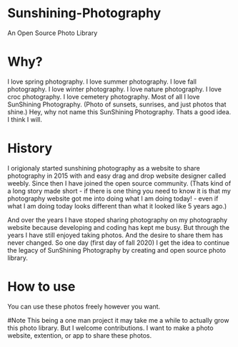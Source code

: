 # Sunshining-Photography
An Open Source Photo Library

# Why?
I love spring photography.
I love summer photography.
I love fall photography.
I love winter photography.
I love nature photography.
I love croc photography.
I love cemetery photography.
Most of all I love SunShining Photography.
(Photo of sunsets, sunrises, and just photos that shine.)
Hey, why not name this SunShining Photography.
Thats a good idea. I think I will.

# History
I origionaly started sunshining photography as a website to share photography in 2015 with and easy drag and drop website designer called weebly.
Since then I have joined the open source community. 
(Thats kind of a long story made short -  if there is one thing you need to know it is that my photography website got me into doing what I am doing today! - even if what I am doing today looks different than what it looked like 5 years ago.)

And over the years I have stoped sharing photography on my photography website because developing and coding has kept me busy.
But through the years I have still enjoyed taking photos. And the desire to share them has never changed. So one day (first day of fall 2020) I get the idea to continue the legacy of SunShining Photography by creating and open source photo library.


# How to use
You can use these photos freely however you want.

#Note
This being a one man project it may take me a while to actually grow this photo library.
But I welcome contributions. 
I want to make a photo website, extention, or app to share these photos.
